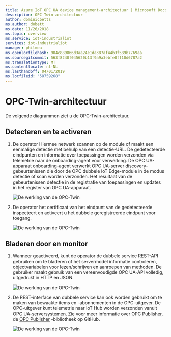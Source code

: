 ```yaml
---
title: Azure IoT OPC UA device management-architectuur | Microsoft Docs
description: OPC-Twin-architectuur
author: dominicbetts
ms.author: dobett
ms.date: 11/26/2018
ms.topic: overview
ms.service: iot-industrialiot
services: iot-industrialiot
manager: philmea
ms.openlocfilehash: 904c889866d3aa24e1da387af44b3f589b7769aa
ms.sourcegitcommit: 563f8240f045620b13f9a9a3ebfe0ff10d6787a2
ms.translationtype: MT
ms.contentlocale: nl-NL
ms.lasthandoff: 04/01/2019
ms.locfileid: "58759268"
---
```

# <a name="opc-twin-architecture"></a>OPC-Twin-architectuur

De volgende diagrammen ziet u de OPC-Twin-architectuur.

## <a name="discover-and-activate"></a>Detecteren en te activeren

1. De operator Hiermee netwerk scannen op de module of maakt een eenmalige detectie met behulp van een detectie-URL. De gedetecteerde eindpunten en informatie over toepassingen worden verzonden via telemetrie naar de onboarding-agent voor verwerking.  De OPC UA-apparaat onboarding-agent verwerkt OPC UA-server discovery-gebeurtenissen die door de OPC dubbele IoT Edge-module in de modus detectie of scan worden verzonden. Het resultaat van de gebeurtenissen detectie in de registratie van toepassingen en updates in het register van OPC UA-apparaat.

   ![De werking van de OPC-Twin](media/overview-opc-twin-architecture/opc-twin1.png)

1. De operator het certificaat van het eindpunt van de gedetecteerde inspecteert en activeert u het dubbele geregistreerde eindpunt voor toegang. 

   ![De werking van de OPC-Twin](media/overview-opc-twin-architecture/opc-twin2.png)

## <a name="browse-and-monitor"></a>Bladeren door en monitor

1. Wanneer geactiveerd, kunt de operator de dubbele service REST-API gebruiken om te bladeren of het servermodel informatie controleren, objectvariabelen voor lezen/schrijven en aanroepen van methoden.  De gebruiker maakt gebruik van een vereenvoudigde OPC UA-API volledig, uitgedrukt in HTTP en JSON.

   ![De werking van de OPC-Twin](media/overview-opc-twin-architecture/opc-twin3.png)

1. De REST-interface van dubbele service kan ook worden gebruikt om te maken van bewaakte items en -abonnementen in de OPC-uitgever. De OPC-uitgever kunt telemetrie naar IoT Hub worden verzonden vanuit OPC UA-serversystemen. Zie voor meer informatie over OPC Publisher, de [OPC Publisher](https://github.com/Azure/iot-edge-opc-publisher) -bibliotheek op GitHub.

   ![De werking van de OPC-Twin](media/overview-opc-twin-architecture/opc-twin4.png)